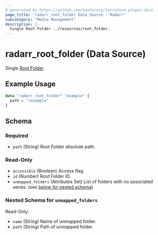 ```yaml
---
# generated by https://github.com/hashicorp/terraform-plugin-docs
page_title: "radarr_root_folder Data Source - Radarr"
subcategory: "Media Management"
description: |-
  Single Root Folder ../resources/root_folder.
---
```


# radarr_root_folder (Data Source)

<!-- subcategory:Media Management -->
Single [Root Folder](../resources/root_folder).

## Example Usage

```terraform
data "radarr_root_folder" "example" {
  path = "/example"
}
```

<!-- schema generated by tfplugindocs -->
## Schema

### Required

- `path` (String) Root Folder absolute path.

### Read-Only

- `accessible` (Boolean) Access flag.
- `id` (Number) Root Folder ID.
- `unmapped_folders` (Attributes Set) List of folders with no associated series. (see [below for nested schema](#nestedatt--unmapped_folders))

<a id="nestedatt--unmapped_folders"></a>
### Nested Schema for `unmapped_folders`

Read-Only:

- `name` (String) Name of unmapped folder.
- `path` (String) Path of unmapped folder.
